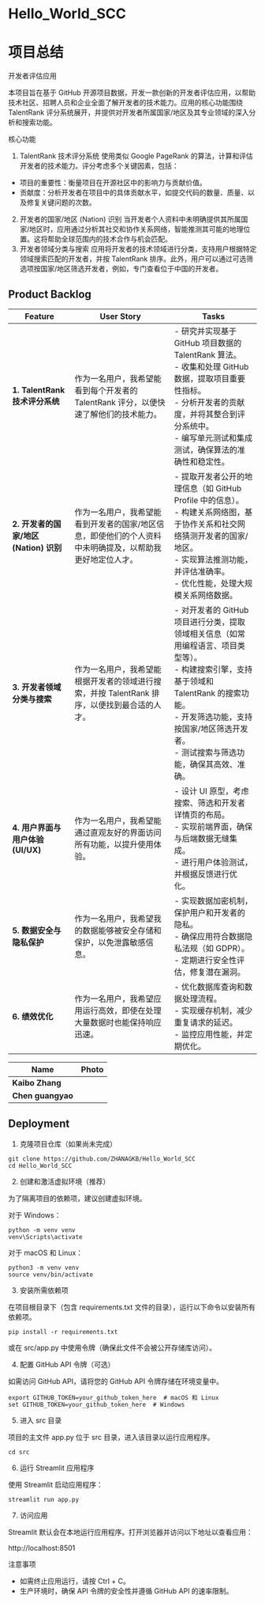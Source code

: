 # Hello_World_SCC
# 项目总结
开发者评估应用

本项目旨在基于 GitHub 开源项目数据，开发一款创新的开发者评估应用，以帮助技术社区、招聘人员和企业全面了解开发者的技术能力。应用的核心功能围绕 TalentRank 评分系统展开，并提供对开发者所属国家/地区及其专业领域的深入分析和搜索功能。

核心功能

 1. TalentRank 技术评分系统
使用类似 Google PageRank 的算法，计算和评估开发者的技术能力。评分考虑多个关键因素，包括：
- 项目的重要性：衡量项目在开源社区中的影响力与贡献价值。
- 贡献度：分析开发者在项目中的具体贡献水平，如提交代码的数量、质量、以及修复关键问题的次数。
 2. 开发者的国家/地区 (Nation) 识别
当开发者个人资料中未明确提供其所属国家/地区时，应用通过分析其社交和协作关系网络，智能推测其可能的地理位置。这将帮助全球范围内的技术合作与机会匹配。
 3. 开发者领域分类与搜索
应用将开发者的技术领域进行分类，支持用户根据特定领域搜索匹配的开发者，并按 TalentRank 排序。此外，用户可以通过可选筛选项按国家/地区筛选开发者，例如，专门查看位于中国的开发者。
## Product Backlog
| **Feature**                          | **User Story**                                                                                   | **Tasks**                                                                                                                                                  |
|---------------------------------------|--------------------------------------------------------------------------------------------------|-----------------------------------------------------------------------------------------------------------------------------------------------------------|
| **1. TalentRank 技术评分系统**         | 作为一名用户，我希望能看到每个开发者的 TalentRank 评分，以便快速了解他们的技术能力。              | - 研究并实现基于 GitHub 项目数据的 TalentRank 算法。<br> - 收集和处理 GitHub 数据，提取项目重要性指标。<br> - 分析开发者的贡献度，并将其整合到评分系统中。<br> - 编写单元测试和集成测试，确保算法的准确性和稳定性。 |
| **2. 开发者的国家/地区 (Nation) 识别**| 作为一名用户，我希望能看到开发者的国家/地区信息，即使他们的个人资料中未明确提及，以帮助我更好地定位人才。 | - 提取开发者公开的地理信息（如 GitHub Profile 中的信息）。<br> - 构建关系网络图，基于协作关系和社交网络猜测开发者的国家/地区。<br> - 实现算法推测功能，并评估准确率。<br> - 优化性能，处理大规模关系网络数据。 |
| **3. 开发者领域分类与搜索**           | 作为一名用户，我希望能根据开发者的领域进行搜索，并按 TalentRank 排序，以便找到最合适的人才。      | - 对开发者的 GitHub 项目进行分类，提取领域相关信息（如常用编程语言、项目类型等）。<br> - 构建搜索引擎，支持基于领域和 TalentRank 的搜索功能。<br> - 开发筛选功能，支持按国家/地区筛选开发者。<br> - 测试搜索与筛选功能，确保其高效、准确。 |
| **4. 用户界面与用户体验 (UI/UX)**      | 作为一名用户，我希望能通过直观友好的界面访问所有功能，以提升使用体验。                          | - 设计 UI 原型，考虑搜索、筛选和开发者详情页的布局。<br> - 实现前端界面，确保与后端数据无缝集成。<br> - 进行用户体验测试，并根据反馈进行优化。                          |
| **5. 数据安全与隐私保护**             | 作为一名用户，我希望我的数据能够被安全存储和保护，以免泄露敏感信息。                            | - 实现数据加密机制，保护用户和开发者的隐私。<br> - 确保应用符合数据隐私法规（如 GDPR）。<br> - 定期进行安全性评估，修复潜在漏洞。                                |
| **6. 绩效优化**                       | 作为一名用户，我希望应用运行高效，即使在处理大量数据时也能保持响应迅速。                        | - 优化数据库查询和数据处理流程。<br> - 实现缓存机制，减少重复请求的延迟。<br> - 监控应用性能，并定期优化。                                                |

| Name          | Photo                          |
| ------------- | ------------------------------ |
| **Kaibo Zhang**  ||
|**Chen guangyao**|||


## Deployment

1. 克隆项目仓库（如果尚未完成）
```
git clone https://github.com/ZHANAGKB/Hello_World_SCC
cd Hello_World_SCC
```

2. 创建和激活虚拟环境（推荐）

为了隔离项目的依赖项，建议创建虚拟环境。

对于 Windows：
```
python -m venv venv
venv\Scripts\activate
```
对于 macOS 和 Linux：
```
python3 -m venv venv
source venv/bin/activate
```
3. 安装所需依赖项

在项目根目录下（包含 requirements.txt 文件的目录），运行以下命令以安装所有依赖项。
```
pip install -r requirements.txt
```
或在 src/app.py 中使用令牌（确保此文件不会被公开存储库访问）。

4. 配置 GitHub API 令牌（可选）

如需访问 GitHub API，请将您的 GitHub API 令牌存储在环境变量中。
```
export GITHUB_TOKEN=your_github_token_here  # macOS 和 Linux
set GITHUB_TOKEN=your_github_token_here  # Windows
```

5. 进入 src 目录

项目的主文件 app.py 位于 src 目录，进入该目录以运行应用程序。
```
cd src
```
6. 运行 Streamlit 应用程序

使用 Streamlit 启动应用程序：
```
streamlit run app.py
```
7. 访问应用

Streamlit 默认会在本地运行应用程序。打开浏览器并访问以下地址以查看应用：

http://localhost:8501

注意事项

- 如需终止应用运行，请按 Ctrl + C。
- 生产环境时，确保 API 令牌的安全性并遵循 GitHub API 的速率限制。


